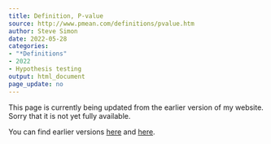 ```yaml
---
title: Definition, P-value
source: http://www.pmean.com/definitions/pvalue.htm
author: Steve Simon
date: 2022-05-28
categories:
- "*Definitions"
- 2022
- Hypothesis testing
output: html_document
page_update: no
---
```


This page is currently being updated from the earlier version of my website. Sorry that it is not yet fully available.

<!---More--->

You can find earlier versions [here][sim1] and [here][sim2].

[sim1]: http://www.pmean.com/definitions/pvalue.htm
[sim2]: http://new.pmean.com/definition-pvalue/
